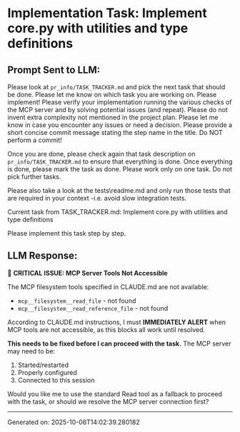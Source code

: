 # Implementation Task: Implement core.py with utilities and type definitions

## Prompt Sent to LLM:
Please look at `pr_info/TASK_TRACKER.md` and pick the next task that should be done.
Please let me know on which task you are working on.
Please implement!
Please verify your implementation running the various checks of the MCP server and by solving potential issues (and repeat).
Please do not invent extra complexity not mentioned in the project plan.
Please let me know in case you encounter any issues or need a decision.
Please provide a short concise commit message stating the step name in the title. Do NOT perform a commit!

Once you are done, please check again that task description on `pr_info/TASK_TRACKER.md` to ensure that everything is done.
Once everything is done, please mark the task as done.
Please work only on one task. Do not pick further tasks.

Please also take a look at the tests\readme.md and only run those tests that are required in your context -i.e. avoid slow integration tests.

Current task from TASK_TRACKER.md: Implement core.py with utilities and type definitions

Please implement this task step by step.

## LLM Response:
🚨 **CRITICAL ISSUE: MCP Server Tools Not Accessible**

The MCP filesystem tools specified in CLAUDE.md are not available:
- `mcp__filesystem__read_file` - not found
- `mcp__filesystem__read_reference_file` - not found

According to CLAUDE.md instructions, I must **IMMEDIATELY ALERT** when MCP tools are not accessible, as this blocks all work until resolved.

**This needs to be fixed before I can proceed with the task.** The MCP server may need to be:
1. Started/restarted
2. Properly configured
3. Connected to this session

Would you like me to use the standard Read tool as a fallback to proceed with the task, or should we resolve the MCP server connection first?

---
Generated on: 2025-10-06T14:02:39.280182